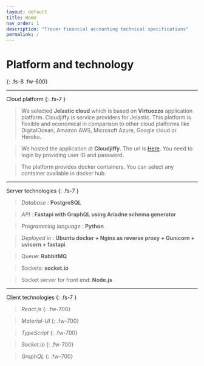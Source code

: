 ```yaml
---
layout: default
title: Home
nav_order: 1
description: "Trace+ financial accounting technical specifications"
permalink: /
---
```


# Platform and technology
{: .fs-8 .fw-600}

---

Cloud platform
{: .fs-7 }
> We selected **Jelastic cloud** which is based on **Virtuozzo** application platform. Cloudjiffy is service providers for Jelastic. This platform is flexible and economical in comparison to other cloud platforms like DigitalOcean, Amazon AWS, Microsoft Azure, Google cloud or Heroku.

> We hosted the application at **Cloudjiffy**. The url is [Here](https://app.cloudjiffy.com). You need to login by providing user ID and password.

> The platform provides docker containers. You can select any container available in docker hub. 

---

Server technologies
{: .fs-7 }
> *Database*              : **PostgreSQL**

> *API*        : **Fastapi with GraphQL using Ariadne schema generator**

> *Programming language*  : **Python**

> *Deployed in*           : **Ubuntu docker + Nginx as reverse proxy + Gunicorn + uvicorn + fastapi**

> Queue: **RabbitMQ**

> Sockets: **socket.io**

> Socket server for front end: **Node.js**

---

Client technologies
{: .fs-7 }

> *React.js* 
{: .fw-700}

> *Material-UI*
{: .fw-700}

> *TypeScript*
{: .fw-700}

> *Socket.io*
{: .fw-700}

> *GraphQL*
{: .fw-700}
